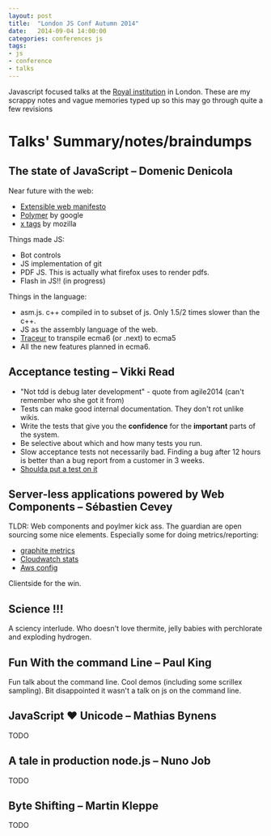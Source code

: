 ```yaml
---
layout: post
title:  "London JS Conf Autumn 2014"
date:   2014-09-04 14:00:00
categories: conferences js
tags:
- js
- conference
- talks
---
```


Javascript focused talks at the [Royal institution][website-rigb] in London.
These are my scrappy notes and vague memories typed up so this may go through quite a few revisions

Talks' Summary/notes/braindumps
======

## The state of JavaScript – Domenic Denicola

Near future with the web:

*  [Extensible web manifesto][website-extensibleweb]
*  [Polymer][website-polymer] by google
*  [x tags][website-x-tags] by mozilla

Things made JS:

* Bot controls
* JS implementation of git
* PDF JS. This is actually what firefox uses to render pdfs.
* Flash in JS!! (in progress)

Things in the language:

* asm.js. c++ compiled in to subset of js. Only 1.5/2 times slower than the c++.
* JS as the assembly language of the web.
* [Traceur][website-traceur] to transpile ecma6 (or .next) to ecma5
* All the new features planned in ecma6.

## Acceptance testing – Vikki Read

* "Not tdd is debug later development" - quote from agile2014 (can't remember who she got it from)
* Tests can make good internal documentation. They don't rot unlike wikis.
* Write the tests that give you the **confidence** for the **important** parts of the system.
* Be selective about which and how many tests you run.
* Slow acceptance tests not necessarily bad. Finding a bug after 12 hours is better than a bug report from a customer in 3 weeks.
* [Shoulda put a test on it][repo-putatestonit]

## Server-less applications powered by Web Components – Sébastien Cevey

TLDR: Web components and poylmer kick ass. The guardian are open sourcing some nice elements.
Especially some for doing metrics/reporting:

* [graphite metrics][repo-element-graphite-metrics]
* [Cloudwatch stats][repo-element-aws-cloudwatch]
* [Aws config][repo-element-aws-config]

Clientside for the win.

## Science !!!

A sciency interlude. Who doesn't love thermite, jelly babies with perchlorate and exploding hydrogen.

## Fun With the command Line – Paul King

Fun talk about the command line. Cool demos (including some scrillex sampling).
Bit disappointed it wasn't a talk on js on the command line.

## JavaScript ♥ Unicode – Mathias Bynens

TODO

## A tale in production node.js – Nuno Job

TODO

## Byte Shifting – Martin Kleppe

TODO

[website-home]: http://londonjsconf.com/
[website-rigb]: http://www.rigb.org/
[website-extensibleweb]: http://extensiblewebmanifesto.org/
[website-polymer]: http://www.polymer-project.org/
[website-x-tags]: http://x-tags.org/
[website-traceur]: https://github.com/google/traceur-compiler
[repo-putatestonit]: http://bit.ly/putatestonit
[repo-element-graphite-metrics]: https://github.com/guardian/element-graphite-metrics
[repo-element-aws-cloudwatch]: https://github.com/guardian/element-aws-cloudwatch
[repo-element-aws-config]: https://github.com/guardian/element-aws-config